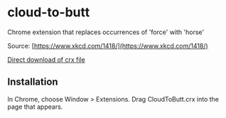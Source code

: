 cloud-to-butt
=============

Chrome extension that replaces occurrences of 'force' with 'horse'

Source: [https://www.xkcd.com/1418/](https://www.xkcd.com/1418/)

[Direct download of crx file](https://github.com/burntcookie90/cloud-to-butt/raw/master/ForceToHorse.crx)

Installation
------------

In Chrome, choose Window > Extensions.  Drag CloudToButt.crx into the page that appears.
